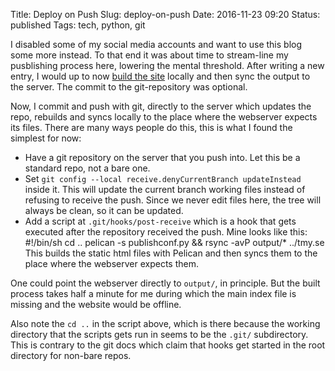 Title: Deploy on Push
Slug: deploy-on-push
Date: 2016-11-23 09:20
Status: published
Tags: tech, python, git

I disabled some of my social media accounts and want to use this blog some more instead.
To that end it was about time to stream-line my pusblishing process here, lowering the
mental threshold. After writing a new entry, I would up to now [build the
site]({filename}new-site.md) locally and then sync the output to the server. The commit to
the git-repository was optional.

Now, I commit and push with git, directly to the server which updates the repo, rebuilds
and syncs locally to the place where the webserver expects its files. There are many ways
people do this, this is what I found the simplest for now:

* Have a git repository on the server that you push into. Let this be a standard repo,
not a bare one.
* Set `git config --local receive.denyCurrentBranch updateInstead` inside it. This will
update the current branch working files instead of refusing to receive the push. Since we
never edit files here, the tree will always be clean, so it can be updated.
* Add a script at `.git/hooks/post-receive` which is a hook that gets executed after the
repository received the push. Mine looks like this:
    #!/bin/sh
    cd ..
    pelican -s publishconf.py && rsync -avP output/* ../tmy.se
This builds the static html files with Pelican and then syncs them to the place where the
webserver expects them.

One could point the webserver directly to `output/`, in principle. But the built process
takes half a minute for me during which the main index file is missing and the website
would be offline.

Also note the `cd ..` in the script above, which is there because the working directory
that the scripts gets run in seems to be the `.git/` subdirectory. This is contrary to the
git docs which claim that hooks get started in the root directory for non-bare repos.
